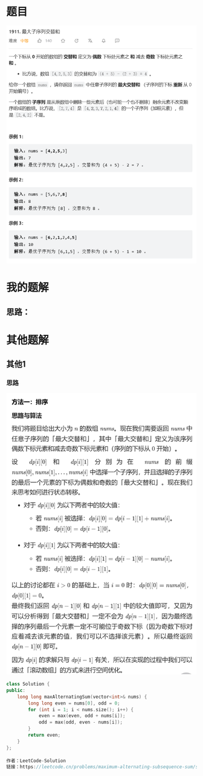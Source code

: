 # 题目

![image-20230711202911217](image/image-20230711202911217.png)

# 我的题解

## 思路：





# 其他题解

## 其他1

### 思路

![image-20230711203031444](image/image-20230711203031444.png)



```C++
class Solution {
public:
    long long maxAlternatingSum(vector<int>& nums) {
        long long even = nums[0], odd = 0;
        for (int i = 1; i < nums.size(); i++) {
            even = max(even, odd + nums[i]);
            odd = max(odd, even - nums[i]);
        }
        return even;
    }
};

作者：LeetCode-Solution
链接：https://leetcode.cn/problems/maximum-alternating-subsequence-sum/solution/zui-da-zi-xu-lie-jiao-ti-he-by-leetcode-epqrk/
```

